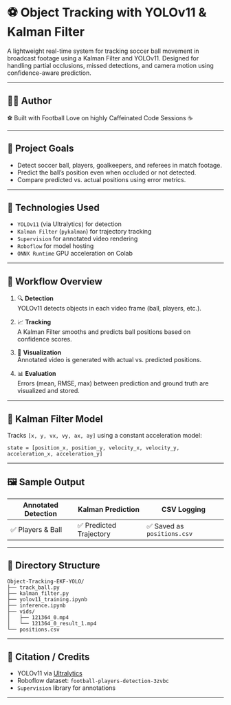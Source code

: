 # ⚽ Object Tracking with YOLOv11 & Kalman Filter

A lightweight real-time system for tracking soccer ball movement in broadcast footage using a Kalman Filter and YOLOv11. Designed for handling partial occlusions, missed detections, and camera motion using confidence-aware prediction.

---


## 🧑‍💻 Author

⚽ Built with Football Love on highly Caffeinated Code Sessions ☕  


---


## 🎯 Project Goals

- Detect soccer ball, players, goalkeepers, and referees in match footage.
- Predict the ball’s position even when occluded or not detected.
- Compare predicted vs. actual positions using error metrics.

---

## 🚀 Technologies Used

- `YOLOv11` (via Ultralytics) for detection  
- `Kalman Filter` (`pykalman`) for trajectory tracking  
- `Supervision` for annotated video rendering  
- `Roboflow` for model hosting  
- `ONNX Runtime` GPU acceleration on Colab  

---

## 🧪 Workflow Overview

1. 🔍 **Detection**  
   YOLOv11 detects objects in each video frame (ball, players, etc.).

2. 📈 **Tracking**  
   A Kalman Filter smooths and predicts ball positions based on confidence scores.

3. 🎥 **Visualization**  
   Annotated video is generated with actual vs. predicted positions.

4. 📊 **Evaluation**  
   Errors (mean, RMSE, max) between prediction and ground truth are visualized and stored.

---

## 🧠 Kalman Filter Model

Tracks `[x, y, vx, vy, ax, ay]` using a constant acceleration model:

```
state = [position_x, position_y, velocity_x, velocity_y, acceleration_x, acceleration_y]
```

---

## 🖼️ Sample Output

| Annotated Detection | Kalman Prediction       | CSV Logging              |
|---------------------|-------------------------|---------------------------|
| ✅ Players & Ball    | ✅ Predicted Trajectory | ✅ Saved as `positions.csv` |

---

## 📁 Directory Structure

```
Object-Tracking-EKF-YOLO/
├── track_ball.py
├── kalman_filter.py
├── yolov11_training.ipynb
├── inference.ipynb
├── vids/
│   ├── 121364_0.mp4
│   └── 121364_0_result_1.mp4
└── positions.csv
```

---

## 📝 Citation / Credits

- YOLOv11 via [Ultralytics](https://github.com/ultralytics/ultralytics)
- Roboflow dataset: `football-players-detection-3zvbc`
- `Supervision` library for annotations

---


